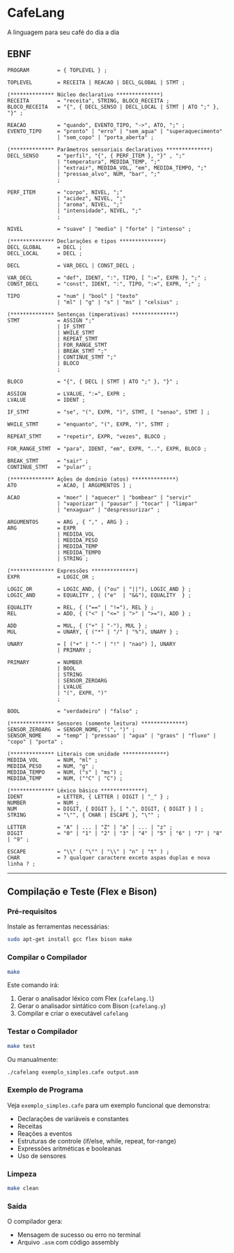 # CafeLang

A linguagem para seu café do dia a dia

## EBNF
```
PROGRAM         = { TOPLEVEL } ;

TOPLEVEL        = RECEITA | REACAO | DECL_GLOBAL | STMT ;

(************** Núcleo declarativo **************)
RECEITA         = "receita", STRING, BLOCO_RECEITA ;
BLOCO_RECEITA   = "{", { DECL_SENSO | DECL_LOCAL | STMT | ATO ";" }, "}" ;

REACAO          = "quando", EVENTO_TIPO, "->", ATO, ";" ;
EVENTO_TIPO     = "pronto" | "erro" | "sem_agua" | "superaquecimento"
                | "sem_copo" | "porta_aberta" ;

(************** Parâmetros sensoriais declarativos **************)
DECL_SENSO      = "perfil", "{", { PERF_ITEM }, "}" , ";"
                | "temperatura", MEDIDA_TEMP, ";"
                | "extrair", MEDIDA_VOL, "em", MEDIDA_TEMPO, ";"
                | "pressao_alvo", NUM, "bar", ";"
                ;

PERF_ITEM       = "corpo", NIVEL, ";"
                | "acidez", NIVEL, ";"
                | "aroma", NIVEL, ";"
                | "intensidade", NIVEL, ";"
                ;

NIVEL           = "suave" | "medio" | "forte" | "intenso" ;

(************** Declarações e tipos **************)
DECL_GLOBAL     = DECL ;
DECL_LOCAL      = DECL ;

DECL            = VAR_DECL | CONST_DECL ;

VAR_DECL        = "def", IDENT, ":", TIPO, [ ":=", EXPR ], ";" ;
CONST_DECL      = "const", IDENT, ":", TIPO, ":=", EXPR, ";" ;

TIPO            = "num" | "bool" | "texto" 
                | "ml" | "g" | "s" | "ms" | "celsius" ;

(************** Sentenças (imperativas) **************)
STMT            = ASSIGN ";"
                | IF_STMT
                | WHILE_STMT
                | REPEAT_STMT
                | FOR_RANGE_STMT
                | BREAK_STMT ";"
                | CONTINUE_STMT ";"
                | BLOCO
                ;

BLOCO           = "{", { DECL | STMT | ATO ";" }, "}" ;

ASSIGN          = LVALUE, ":=", EXPR ;
LVALUE          = IDENT ;

IF_STMT         = "se", "(", EXPR, ")", STMT, [ "senao", STMT ] ;

WHILE_STMT      = "enquanto", "(", EXPR, ")", STMT ;

REPEAT_STMT     = "repetir", EXPR, "vezes", BLOCO ;

FOR_RANGE_STMT  = "para", IDENT, "em", EXPR, "..", EXPR, BLOCO ;

BREAK_STMT      = "sair" ;
CONTINUE_STMT   = "pular" ;

(************** Ações de domínio (atos) **************)
ATO             = ACAO, [ ARGUMENTOS ] ;

ACAO            = "moer" | "aquecer" | "bombear" | "servir"
                | "vaporizar" | "pausar" | "tocar" | "limpar"
                | "enxaguar" | "despressurizar" ;

ARGUMENTOS      = ARG , { "," , ARG } ;
ARG             = EXPR
                | MEDIDA_VOL
                | MEDIDA_PESO
                | MEDIDA_TEMP
                | MEDIDA_TEMPO
                | STRING ;

(************** Expressões **************)
EXPR            = LOGIC_OR ;

LOGIC_OR        = LOGIC_AND, { ("ou" | "||"), LOGIC_AND } ;
LOGIC_AND       = EQUALITY , { ("e"  | "&&"), EQUALITY  } ;

EQUALITY        = REL, { ("==" | "!="), REL } ;
REL             = ADD, { ("<" | "<=" | ">" | ">="), ADD } ;

ADD             = MUL, { ("+" | "-"), MUL } ;
MUL             = UNARY, { ("*" | "/" | "%"), UNARY } ;

UNARY           = [ ("+" | "-" | "!" | "nao") ], UNARY
                | PRIMARY ;

PRIMARY         = NUMBER
                | BOOL
                | STRING
                | SENSOR_ZEROARG
                | LVALUE
                | "(", EXPR, ")"
                ;

BOOL            = "verdadeiro" | "falso" ;

(************** Sensores (somente leitura) **************)
SENSOR_ZEROARG  = SENSOR_NOME, "(", ")" ;
SENSOR_NOME     = "temp" | "pressao" | "agua" | "graos" | "fluxo" | "copo" | "porta" ;

(************** Literais com unidade **************)
MEDIDA_VOL      = NUM, "ml" ;
MEDIDA_PESO     = NUM, "g" ;
MEDIDA_TEMPO    = NUM, ("s" | "ms") ;
MEDIDA_TEMP     = NUM, ("°C" | "C") ;

(************** Léxico básico **************)
IDENT           = LETTER, { LETTER | DIGIT | "_" } ;
NUMBER          = NUM ;
NUM             = DIGIT, { DIGIT }, [ ".", DIGIT, { DIGIT } ] ;
STRING          = "\"", { CHAR | ESCAPE }, "\"" ;

LETTER          = "A" | ... | "Z" | "a" | ... | "z" ;
DIGIT           = "0" | "1" | "2" | "3" | "4" | "5" | "6" | "7" | "8" | "9" ;

ESCAPE          = "\\" ( "\"" | "\\" | "n" | "t" ) ;
CHAR            = ? qualquer caractere exceto aspas duplas e nova linha ? ;
```


---

## Compilação e Teste (Flex e Bison)

### Pré-requisitos

Instale as ferramentas necessárias:

```bash
sudo apt-get install gcc flex bison make
```

### Compilar o Compilador

```bash
make
```

Este comando irá:
1. Gerar o analisador léxico com Flex (`cafelang.l`)
2. Gerar o analisador sintático com Bison (`cafelang.y`)
3. Compilar e criar o executável `cafelang`

### Testar o Compilador

```bash
make test
```

Ou manualmente:

```bash
./cafelang exemplo_simples.cafe output.asm
```

### Exemplo de Programa

Veja `exemplo_simples.cafe` para um exemplo funcional que demonstra:
- Declarações de variáveis e constantes
- Receitas
- Reações a eventos
- Estruturas de controle (if/else, while, repeat, for-range)
- Expressões aritméticas e booleanas
- Uso de sensores

### Limpeza

```bash
make clean
```

### Saída

O compilador gera:
- Mensagem de sucesso ou erro no terminal
- Arquivo `.asm` com código assembly
